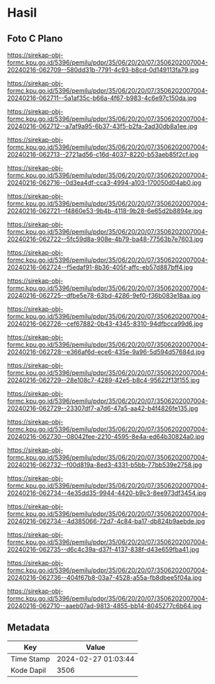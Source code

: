 # Hasil

## Foto C Plano

https://sirekap-obj-formc.kpu.go.id/5396/pemilu/pdpr/35/06/20/20/07/3506202007004-20240216-062709--580dd31b-7791-4c93-b8cd-0d149113fa79.jpg

https://sirekap-obj-formc.kpu.go.id/5396/pemilu/pdpr/35/06/20/20/07/3506202007004-20240216-062711--5a1af35c-b66a-4f67-b983-4c6e97c150da.jpg

https://sirekap-obj-formc.kpu.go.id/5396/pemilu/pdpr/35/06/20/20/07/3506202007004-20240216-062712--a7af9a95-6b37-43f5-b2fa-2ad30db8a1ee.jpg

https://sirekap-obj-formc.kpu.go.id/5396/pemilu/pdpr/35/06/20/20/07/3506202007004-20240216-062713--2721ad56-c16d-4037-8220-b53aeb85f2cf.jpg

https://sirekap-obj-formc.kpu.go.id/5396/pemilu/pdpr/35/06/20/20/07/3506202007004-20240216-062716--0d3ea4df-cca3-4994-a103-170050d04ab0.jpg

https://sirekap-obj-formc.kpu.go.id/5396/pemilu/pdpr/35/06/20/20/07/3506202007004-20240216-062721--f4860e53-9b4b-4118-9b28-6e65d2b8894e.jpg

https://sirekap-obj-formc.kpu.go.id/5396/pemilu/pdpr/35/06/20/20/07/3506202007004-20240216-062722--5fc59d8a-908e-4b79-ba48-77563b7e7603.jpg

https://sirekap-obj-formc.kpu.go.id/5396/pemilu/pdpr/35/06/20/20/07/3506202007004-20240216-062724--f5edaf91-8b36-405f-affc-eb57d887bff4.jpg

https://sirekap-obj-formc.kpu.go.id/5396/pemilu/pdpr/35/06/20/20/07/3506202007004-20240216-062725--dfbe5e78-63bd-4286-9ef0-f36b083e18aa.jpg

https://sirekap-obj-formc.kpu.go.id/5396/pemilu/pdpr/35/06/20/20/07/3506202007004-20240216-062726--cef67882-0b43-4345-8310-94dfbcca99d6.jpg

https://sirekap-obj-formc.kpu.go.id/5396/pemilu/pdpr/35/06/20/20/07/3506202007004-20240216-062728--e366af6d-ece6-435e-9a96-5d594d57684d.jpg

https://sirekap-obj-formc.kpu.go.id/5396/pemilu/pdpr/35/06/20/20/07/3506202007004-20240216-062729--28e108c7-4289-42e5-b8c4-95622f13f155.jpg

https://sirekap-obj-formc.kpu.go.id/5396/pemilu/pdpr/35/06/20/20/07/3506202007004-20240216-062729--23307df7-a7d6-47a5-aa42-b4f4826fe135.jpg

https://sirekap-obj-formc.kpu.go.id/5396/pemilu/pdpr/35/06/20/20/07/3506202007004-20240216-062730--08042fee-2210-4595-8e4a-ed64b30824a0.jpg

https://sirekap-obj-formc.kpu.go.id/5396/pemilu/pdpr/35/06/20/20/07/3506202007004-20240216-062732--f00d819a-8ed3-4331-b5bb-77bb539e2758.jpg

https://sirekap-obj-formc.kpu.go.id/5396/pemilu/pdpr/35/06/20/20/07/3506202007004-20240216-062734--4e35dd35-9944-4420-b9c3-8ee973df3454.jpg

https://sirekap-obj-formc.kpu.go.id/5396/pemilu/pdpr/35/06/20/20/07/3506202007004-20240216-062734--4d385066-72d7-4c84-ba17-db824b9aebde.jpg

https://sirekap-obj-formc.kpu.go.id/5396/pemilu/pdpr/35/06/20/20/07/3506202007004-20240216-062735--d6c4c39a-d37f-4137-838f-d43e659fba41.jpg

https://sirekap-obj-formc.kpu.go.id/5396/pemilu/pdpr/35/06/20/20/07/3506202007004-20240216-062736--404f67b8-03a7-4528-a55a-fb8dbee5f04a.jpg

https://sirekap-obj-formc.kpu.go.id/5396/pemilu/pdpr/35/06/20/20/07/3506202007004-20240216-062710--aaeb07ad-9813-4855-bb14-8045277c6b64.jpg


## Metadata

| Key        | Value               |
| ---------- | ------------------- |
| Time Stamp | 2024-02-27 01:03:44 |
| Kode Dapil | 3506                |



